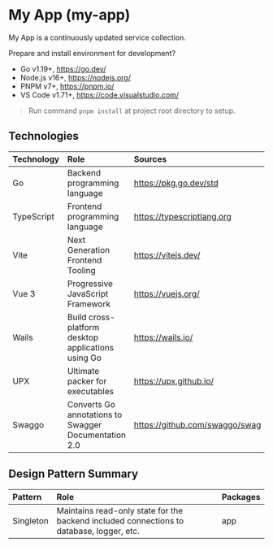 # My App (my-app)

My App is a continuously updated service collection.

Prepare and install environment for development?

- Go v1.19+, https://go.dev/
- Node.js v16+, https://nodejs.org/
- PNPM v7+, https://pnpm.io/
- VS Code v1.71+, https://code.visualstudio.com/

> Run command `pnpm install` at project root directory to setup.

## Technologies

| Technology | Role                                                 | Sources                        |
| :--------- | :--------------------------------------------------- | :----------------------------- |
| Go         | Backend programming language                         | https://pkg.go.dev/std         |
| TypeScript | Frontend programming language                        | https://typescriptlang.org     |
| Vite       | Next Generation Frontend Tooling                     | https://vitejs.dev/            |
| Vue 3      | Progressive JavaScript Framework                     | https://vuejs.org/             |
| Wails      | Build cross-platform desktop applications using Go   | https://wails.io/              |
| UPX        | Ultimate packer for executables                      | https://upx.github.io/         |
| Swaggo     | Converts Go annotations to Swagger Documentation 2.0 | https://github.com/swaggo/swag |

## Design Pattern Summary

| Pattern   | Role                                                                                     | Packages |
| :-------- | :--------------------------------------------------------------------------------------- | :------- |
| Singleton | Maintains read-only state for the backend included connections to database, logger, etc. | app      |
